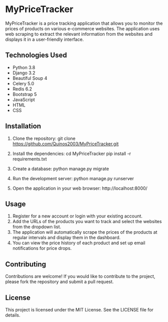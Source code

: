 # MyPriceTracker

MyPriceTracker is a price tracking application that allows you to monitor the prices of products on various e-commerce websites. The application uses web scraping to extract the relevant information from the websites and displays it in a user-friendly interface.

## Technologies Used

- Python 3.8
- Django 3.2
- Beautiful Soup 4
- Celery 5.0
- Redis 6.2
- Bootstrap 5
- JavaScript
- HTML
- CSS

## Installation

1. Clone the repository:
git clone https://github.com/Quinos2003/MyPriceTracker.git


2. Install the dependencies:
cd MyPriceTracker
pip install -r requirements.txt


3. Create a database:
python manage.py migrate


4. Run the development server:
python manage.py runserver


5. Open the application in your web browser:
http://localhost:8000/


## Usage

1. Register for a new account or login with your existing account.
2. Add the URLs of the products you want to track and select the websites from the dropdown list.
3. The application will automatically scrape the prices of the products at regular intervals and display them in the dashboard.
4. You can view the price history of each product and set up email notifications for price drops.

## Contributing

Contributions are welcome! If you would like to contribute to the project, please fork the repository and submit a pull request.

## License

This project is licensed under the MIT License. See the LICENSE file for details.



